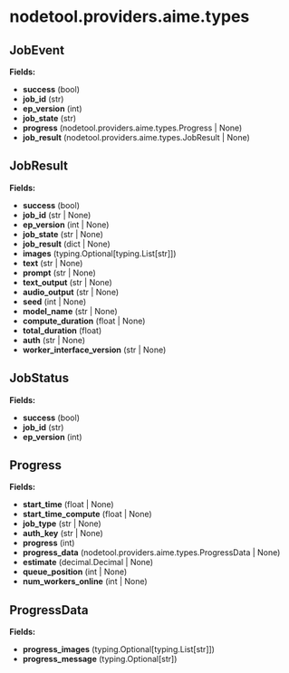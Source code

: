 # nodetool.providers.aime.types

## JobEvent

**Fields:**
- **success** (bool)
- **job_id** (str)
- **ep_version** (int)
- **job_state** (str)
- **progress** (nodetool.providers.aime.types.Progress | None)
- **job_result** (nodetool.providers.aime.types.JobResult | None)


## JobResult

**Fields:**
- **success** (bool)
- **job_id** (str | None)
- **ep_version** (int | None)
- **job_state** (str | None)
- **job_result** (dict | None)
- **images** (typing.Optional[typing.List[str]])
- **text** (str | None)
- **prompt** (str | None)
- **text_output** (str | None)
- **audio_output** (str | None)
- **seed** (int | None)
- **model_name** (str | None)
- **compute_duration** (float | None)
- **total_duration** (float)
- **auth** (str | None)
- **worker_interface_version** (str | None)


## JobStatus

**Fields:**
- **success** (bool)
- **job_id** (str)
- **ep_version** (int)


## Progress

**Fields:**
- **start_time** (float | None)
- **start_time_compute** (float | None)
- **job_type** (str | None)
- **auth_key** (str | None)
- **progress** (int)
- **progress_data** (nodetool.providers.aime.types.ProgressData | None)
- **estimate** (decimal.Decimal | None)
- **queue_position** (int | None)
- **num_workers_online** (int | None)


## ProgressData

**Fields:**
- **progress_images** (typing.Optional[typing.List[str]])
- **progress_message** (typing.Optional[str])


